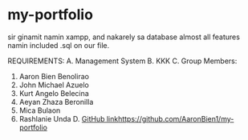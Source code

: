 # my-portfolio
sir ginamit namin xampp, and nakarely sa database almost all features namin
included .sql on our file.

REQUIREMENTS:
A. Management System
B. KKK
C. Group Members:
  1. Aaron Bien Benolirao
  2. John Michael Azuelo
  3. Kurt Angelo Belecina
  4. Aeyan Zhaza Beronilla
  5. Mica Bulaon
  6. Rashlanie Unda
D. [GitHub link](https://github.com/AaronBien1/my-portfolio)https://github.com/AaronBien1/my-portfolio
